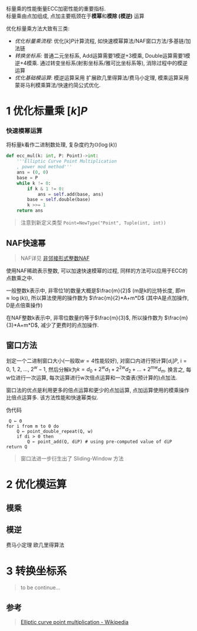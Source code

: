 标量乘的性能衡量ECC加密性能的重要指标.  
标量乘由点加组成, 点加主要瓶颈在于**模幂**和**模除 (模逆)** 运算

优化标量乘方法大致有三类:  
- *优化标量乘流程*: 优化$[k]P$计算流程, 如快速模幂算法/NAF窗口方法/多基链/加法链
- *转换坐标系*: 普通二元坐标系, Add运算需要1模逆+3模乘, Double运算需要1模逆+4模乘. 通过转变坐标系(射影坐标系/雅可比坐标系等), 消除过程中的模逆运算
- *优化基础模运算*: 模逆运算采用 扩展欧几里得算法/费马小定理, 模乘运算采用蒙哥马利模乘算法/快速约简公式优化.

# 1 优化标量乘 $[k]P$

### 快速模幂运算

将标量k看作二进制数处理, 复杂度约为$\mathbb{O}(\log(k))$

```python
def ecc_mul(k: int, P: Point)->int:
	'''Elliptic Curve Point Multiplication
	, power mod method'''
	ans = (0, 0)
	base = P
	while k != 0:
		if k & 1 != 0:
			ans = self.add(base, ans) 
		base = self.double(base)
		k >>= 1
	return ans
```

> 注意到新定义类型 `Point=NewType("Point", Tuple(int, int))`


## NAF快速幂
> NAF详见 [非邻接形式整数NAF](../../../代数/数论/非邻接形式整数NAF.md)

使用NAF稀疏表示整数, 可以加速快速模幂的过程, 同样的方法可以应用于ECC的点数乘之中.

一般整数k表示中, 非零位1的数量大概是$\frac{m}{2}$ (m是k的比特长度, 即$m\approx \log(k)$), 所以算法使用的操作数为 $\frac{m}{2}*A+m*D$ (其中A是点加操作, D是点倍乘操作)

在NAF整数k表示中, 非零位数量约等于$\frac{m}{3}$, 所以操作数为 $\frac{m}{3}*A+m*D$, 减少了更费时的点加操作.


## 窗口方法

划定一个二进制窗口大小(一般取$w=4$性能较好), 对窗口内进行预计算$[d_{i}]P\text{, i}=0,\ 1,\ 2,\ \dots,\ 2^{w}-1$, 然后分解$k$为$k=d_{0}+2^{w}d_{1}+2^{2w}d_{2}+\dots+2^{mw}d_{m}$. 换言之, 每w位进行一次运算, 每次运算进行w次倍点运算和一次查表(预计算的)点加法. 

窗口法的优点是利用更多的倍点运算和更少的点加运算, 点加运算使用的模乘操作比倍点运算多. 该方法性能和快速幂类似.

伪代码
```
 Q ← 0
for i from m to 0 do
	Q ← point_double_repeat(Q, w)
	if di > 0 then
		Q ← point_add(Q, diP) # using pre-computed value of diP
return Q
```

> 窗口法进一步衍生出了 Sliding-Window 方法

# 2 优化模运算

## 模乘


## 模逆
费马小定理
欧几里得算法

# 3 转换坐标系
> to be continue...



## 参考

> [Elliptic curve point multiplication - Wikipedia](https://en.wikipedia.org/wiki/Elliptic_curve_point_multiplication#Point_doubling) 



